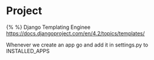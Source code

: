 # Project

{% %} 
Django Templating Enginee
https://docs.djangoproject.com/en/4.2/topics/templates/

Whenever we create an app go and add it in settings.py to INSTALLED_APPS
